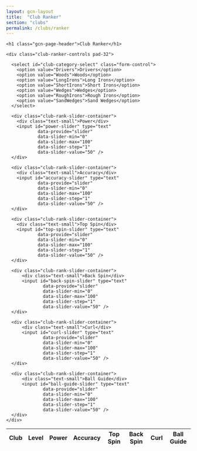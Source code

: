 ```yaml
---
layout: gcn-layout
title:  "Club Ranker"
section: "clubs"
permalink: /clubs/ranker
---
```


<div class="row">
  <div class="col-md-4 col-sm-6">

    <h1 class="gcn-page-header">Club Ranker</h1>

    <div class="club-ranker-controls pad-32">

      <select id="club-category-select" class="form-control">
        <option value="Drivers">Drivers</option>
        <option value="Woods">Woods</option>
        <option value="LongIrons">Long Irons</option>
        <option value="ShortIrons">Short Irons</option>
        <option value="Wedges">Wedges</option>
        <option value="RoughIrons">Rough Irons</option>
        <option value="SandWedges">Sand Wedges</option>
      </select>

      <div class="club-rank-slider-container">
        <div class="text-small">Power</div>
        <input id="power-slider" type="text"
                data-provide="slider"
                data-slider-min="0"
                data-slider-max="100"
                data-slider-step="1"
                data-slider-value="50" />
      </div>

      <div class="club-rank-slider-container">
        <div class="text-small">Accuracy</div>
        <input id="accuracy-slider" type="text"
                data-provide="slider"
                data-slider-min="0"
                data-slider-max="100"
                data-slider-step="1"
                data-slider-value="50" />
      </div>

      <div class="club-rank-slider-container">
        <div class="text-small">Top Spin</div>
        <input id="top-spin-slider" type="text"
                data-provide="slider"
                data-slider-min="0"
                data-slider-max="100"
                data-slider-step="1"
                data-slider-value="50" />
      </div>

      <div class="club-rank-slider-container">
          <div class="text-small">Back Spin</div>
          <input id="back-spin-slider" type="text"
                  data-provide="slider"
                  data-slider-min="0"
                  data-slider-max="100"
                  data-slider-step="1"
                  data-slider-value="50" />
      </div>

      <div class="club-rank-slider-container">
          <div class="text-small">Curl</div>
          <input id="curl-slider" type="text"
                  data-provide="slider"
                  data-slider-min="0"
                  data-slider-max="100"
                  data-slider-step="1"
                  data-slider-value="50" />
      </div>

      <div class="club-rank-slider-container">
          <div class="text-small">Ball Guide</div>
          <input id="ball-guide-slider" type="text"
                  data-provide="slider"
                  data-slider-min="0"
                  data-slider-max="100"
                  data-slider-step="1"
                  data-slider-value="50" />
      </div>
    </div>
  </div>
  <div class="col-md-8 col-sm-6">
    <div id="club-rankings-container" class="club-ranker-rankings table-responsive">
      <table class="table table-centered table-squished table-content-centered table-borderless table-striped">
        <thead>
          <tr>
            <th>Club</th>
            <th>Level</th>
            <th>Power</th>
            <th>Accuracy</th>
            <th>Top Spin</th>
            <th>Back Spin</th>
            <th>Curl</th>
            <th>Ball Guide</th>
            </tr>
        </thead>
        <tbody>
        </tbody>
      </table>
    </div>
  </div>
</div>

